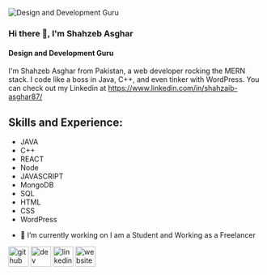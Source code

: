 ![Design and Development Guru](https://res.cloudinary.com/gurucom/image/upload/f_auto,dpr_2/v1679781777/pimg/FreelancerFiles/3/579/3579437/iztnzhkz1h9tsumlwplh.png)
### Hi there 👋, I'm Shahzeb Asghar
#### Design and Development Guru
I'm Shahzeb Asghar from Pakistan, a  web developer rocking the MERN stack. I code like a boss in Java, C++, and even tinker with WordPress.
You can check out my Linkedin at https://www.linkedin.com/in/shahzaib-asghar87/

## Skills and Experience:
* JAVA
* C++
* REACT
* Node
* JAVASCRIPT
* MongoDB
* SQL
* HTML
* CSS
* WordPress
  
- 🔭 I’m currently working on I am a Student and Working as a Freelancer 

[<img src='https://cdn.jsdelivr.net/npm/simple-icons@3.0.1/icons/github.svg' alt='github' height='40'>](https://github.com/shahzeb-Asghar)  [<img src='https://cdn.jsdelivr.net/npm/simple-icons@3.0.1/icons/dev-dot-to.svg' alt='dev' height='40'>](https://dev.to/shahzeb-Asghar)  [<img src='https://cdn.jsdelivr.net/npm/simple-icons@3.0.1/icons/linkedin.svg' alt='linkedin' height='40'>](https://www.linkedin.com/in/shahzaib-asghar87/)  [<img src='https://cdn.jsdelivr.net/npm/simple-icons@3.0.1/icons/icloud.svg' alt='website' height='40'>](https://wpprohelper.com/)  

